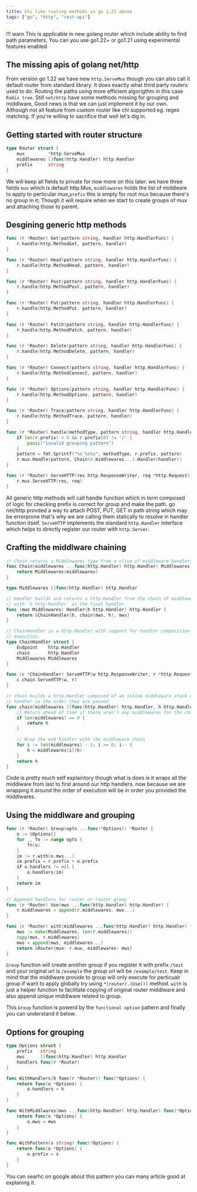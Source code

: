 ```yaml
---
title: Chi like routing methods in go 1.22 above
tags: ["go", "http", "rest-api"]
---
```


!!! warn
    This is applicable in new golang router which include ability to find path parameters.
    You can you use go1.22+ or go1.21 using experimental features enabled

## The missing apis of golang net/http
From version go 1.22 we have new `http.ServeMux` though you can also call it default router from standard library. It does exactly what third party routers used to do. Routing the paths using more efficient algorigthm in this case `Radix tree`. Still `net/http` have some methods missing for grouping and middlware, Good news is that we can just implement it by our own. Although not all feature from custom router like chi supported eg. regex matching. If you're willing to sacrifice that well let's dig in.


## Getting started with router structure

```go
type Router struct {
	mux         *http.ServeMux
	middlewares []func(http.Handler) http.Handler
	prefix      string
}
```

We will keep all fields to private for now more on this later. we have three fields `mux` which is default http.Mux, `middlewares` holds the list of middleare to apply to perticular mux,`prefix` this is empty for root mux because there's no group in it; Though it will require when we start to create groups of mux and attaching those to parent.

## Desgining generic http methods
```go
func (r *Router) Get(pattern string, handler http.HandlerFunc) {
	r.handle(http.MethodGet, pattern, handler)
}

func (r *Router) Head(pattern string, handler http.HandlerFunc) {
	r.handle(http.MethodHead, pattern, handler)
}

func (r *Router) Post(pattern string, handler http.HandlerFunc) {
	r.handle(http.MethodPost, pattern, handler)
}

func (r *Router) Put(pattern string, handler http.HandlerFunc) {
	r.handle(http.MethodPut, pattern, handler)
}

func (r *Router) Patch(pattern string, handler http.HandlerFunc) {
	r.handle(http.MethodPatch, pattern, handler)
}

func (r *Router) Delete(pattern string, handler http.HandlerFunc) {
	r.handle(http.MethodDelete, pattern, handler)
}

func (r *Router) Connect(pattern string, handler http.HandlerFunc) {
	r.handle(http.MethodConnect, pattern, handler)
}

func (r *Router) Options(pattern string, handler http.HandlerFunc) {
	r.handle(http.MethodOptions, pattern, handler)
}

func (r *Router) Trace(pattern string, handler http.HandlerFunc) {
	r.handle(http.MethodTrace, pattern, handler)
}

func (r *Router) handle(methodType, pattern string, handler http.Handler) {
	if len(r.prefix) > 0 && r.prefix[0] != '/' {
		panic("invalid grouping pattern")
	}
	pattern = fmt.Sprintf("%s %s%s", methodType, r.prefix, pattern)
	r.mux.Handle(pattern, Chain(r.middlewares...).Handler(handler))
}

func (r *Router) ServeHTTP(res http.ResponseWriter, req *http.Request) {
	r.mux.ServeHTTP(res, req)
}
```
All generic http methods will call handle function which in term composed of logic for checking prefix is correct for group and make the path. go net/http provded a way to attach POST, PUT, GET in path string which may be errorprone that's why we are calling them statically to resolve in handler function itself. `ServeHTTP` implements the standard `http.Handler` interface which helps to directly register our router with `http.Server`.

## Crafting the middlware chaining
```go
// Chain returns a Middlewares type from a slice of middleware handlers.
func Chain(middlewares ...func(http.Handler) http.Handler) Middlewares {
	return Middlewares(middlewares)
}

type Middlewares []func(http.Handler) http.Handler

// Handler builds and returns a http.Handler from the chain of middlewares,
// with `h http.Handler` as the final handler.
func (mws Middlewares) Handler(h http.Handler) http.Handler {
	return &ChainHandler{h, chain(mws, h), mws}
}

// ChainHandler is a http.Handler with support for handler composition and
// execution.
type ChainHandler struct {
	Endpoint    http.Handler
	chain       http.Handler
	Middlewares Middlewares
}

func (c *ChainHandler) ServeHTTP(w http.ResponseWriter, r *http.Request) {
	c.chain.ServeHTTP(w, r)
}

// chain builds a http.Handler composed of an inline middleware stack and endpoint
// handler in the order they are passed.
func chain(middlewares []func(http.Handler) http.Handler, h http.Handler) http.Handler {
	// Return ahead of time if there aren't any middlewares for the chain
	if len(middlewares) == 0 {
		return h
	}

	// Wrap the end handler with the middleware chain
	for i := len(middlewares) - 1; i >= 0; i-- {
		h = middlewares[i](h)
	}
	return h
}
```
Code is pretty much self explaintory though what is does is it wraps all the middlware from last to first around our http handlers. now because we are wrapping it around the order of execution will be in order you provided the middlwares.

## Using the middlware and grouping
```go
func (r *Router) Group(opts ...func(*Options)) *Router {
	o := &Options{}
	for _, fn := range opts {
		fn(o)
	}
	im := r.with(o.mws...)
	im.prefix = r.prefix + o.prefix
	if o.handlers != nil {
		o.handlers(im)
	}
	return im
}

// Appened handlers for router or router group
func (r *Router) Use(mws ...func(http.Handler) http.Handler) {
	r.middlewares = append(r.middlewares, mws...)
}

func (r *Router) with(middlewares ...func(http.Handler) http.Handler) *Router {
	mws := make(Middlewares, len(r.middlewares))
	copy(mws, r.middlewares)
	mws = append(mws, middlewares...)
	return &Router{mux: r.mux, middlewares: mws}
}
```
`Group` function will create another group if you register it with prefix `/test` and your original url is `/example` the group url will be `/example/test`. Keep in mind that the middlware provide to group will only execute for perticualr group if want to apply globally try using `*(router).(Use())` method. `with` is just a helper function to facilitate copying of original router middlware and also append unique middlware related to group.

This `Group` function is powerd by the `functional option` pattern and finally you can understand it below.

## Options for grouping
```go
type Options struct {
	prefix   string
	mws      []func(http.Handler) http.Handler
	handlers func(r *Router)
}

func WithHandlers(h func(r *Router)) func(*Options) {
	return func(o *Options) {
		o.handlers = h
	}
}

func WithMiddlwares(mws ...func(http.Handler) http.Handler) func(*Options) {
	return func(o *Options) {
		o.mws = mws
	}
}

func WithPattern(s string) func(*Options) {
	return func(o *Options) {
		o.prefix = s
	}
}
```
You can searhc on google about this pattern you can many article good at explaning it.
